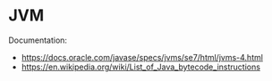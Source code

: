 # JVM

Documentation:
- https://docs.oracle.com/javase/specs/jvms/se7/html/jvms-4.html
- https://en.wikipedia.org/wiki/List_of_Java_bytecode_instructions